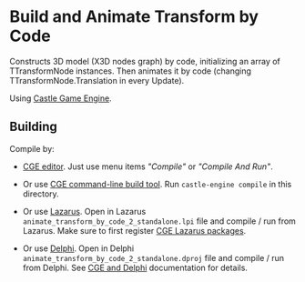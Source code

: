 # Build and Animate Transform by Code

Constructs 3D model (X3D nodes graph) by code,
initializing an array of TTransformNode instances.
Then animates it by code (changing TTransformNode.Translation in every Update).

Using [Castle Game Engine](https://castle-engine.io/).

## Building

Compile by:

- [CGE editor](https://castle-engine.io/editor). Just use menu items _"Compile"_ or _"Compile And Run"_.

- Or use [CGE command-line build tool](https://castle-engine.io/build_tool). Run `castle-engine compile` in this directory.

- Or use [Lazarus](https://www.lazarus-ide.org/). Open in Lazarus `animate_transform_by_code_2_standalone.lpi` file and compile / run from Lazarus. Make sure to first register [CGE Lazarus packages](https://castle-engine.io/lazarus).

- Or use [Delphi](https://www.embarcadero.com/products/Delphi). Open in Delphi `animate_transform_by_code_2_standalone.dproj` file and compile / run from Delphi. See [CGE and Delphi](https://castle-engine.io/delphi) documentation for details.

